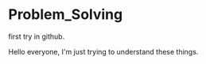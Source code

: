 # Problem_Solving
first try in github.

Hello everyone, I'm just trying to understand these things.
